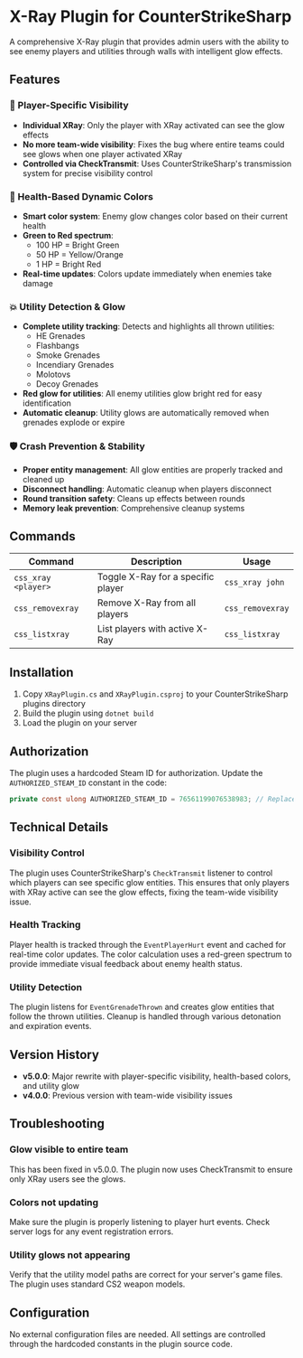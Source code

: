 # X-Ray Plugin for CounterStrikeSharp

A comprehensive X-Ray plugin that provides admin users with the ability to see enemy players and utilities through walls with intelligent glow effects.

## Features

### 🎯 Player-Specific Visibility
- **Individual XRay**: Only the player with XRay activated can see the glow effects
- **No more team-wide visibility**: Fixes the bug where entire teams could see glows when one player activated XRay
- **Controlled via CheckTransmit**: Uses CounterStrikeSharp's transmission system for precise visibility control

### 🌈 Health-Based Dynamic Colors
- **Smart color system**: Enemy glow changes color based on their current health
- **Green to Red spectrum**: 
  - 100 HP = Bright Green
  - 50 HP = Yellow/Orange  
  - 1 HP = Bright Red
- **Real-time updates**: Colors update immediately when enemies take damage

### 💥 Utility Detection & Glow
- **Complete utility tracking**: Detects and highlights all thrown utilities:
  - HE Grenades
  - Flashbangs
  - Smoke Grenades
  - Incendiary Grenades
  - Molotovs
  - Decoy Grenades
- **Red glow for utilities**: All enemy utilities glow bright red for easy identification
- **Automatic cleanup**: Utility glows are automatically removed when grenades explode or expire

### 🛡️ Crash Prevention & Stability
- **Proper entity management**: All glow entities are properly tracked and cleaned up
- **Disconnect handling**: Automatic cleanup when players disconnect
- **Round transition safety**: Cleans up effects between rounds
- **Memory leak prevention**: Comprehensive cleanup systems

## Commands

| Command | Description | Usage |
|---------|-------------|-------|
| `css_xray <player>` | Toggle X-Ray for a specific player | `css_xray john` |
| `css_removexray` | Remove X-Ray from all players | `css_removexray` |
| `css_listxray` | List players with active X-Ray | `css_listxray` |

## Installation

1. Copy `XRayPlugin.cs` and `XRayPlugin.csproj` to your CounterStrikeSharp plugins directory
2. Build the plugin using `dotnet build`
3. Load the plugin on your server

## Authorization

The plugin uses a hardcoded Steam ID for authorization. Update the `AUTHORIZED_STEAM_ID` constant in the code:

```csharp
private const ulong AUTHORIZED_STEAM_ID = 76561199076538983; // Replace with your Steam ID
```

## Technical Details

### Visibility Control
The plugin uses CounterStrikeSharp's `CheckTransmit` listener to control which players can see specific glow entities. This ensures that only players with XRay active can see the glow effects, fixing the team-wide visibility issue.

### Health Tracking
Player health is tracked through the `EventPlayerHurt` event and cached for real-time color updates. The color calculation uses a red-green spectrum to provide immediate visual feedback about enemy health status.

### Utility Detection
The plugin listens for `EventGrenadeThrown` and creates glow entities that follow the thrown utilities. Cleanup is handled through various detonation and expiration events.

## Version History

- **v5.0.0**: Major rewrite with player-specific visibility, health-based colors, and utility glow
- **v4.0.0**: Previous version with team-wide visibility issues

## Troubleshooting

### Glow visible to entire team
This has been fixed in v5.0.0. The plugin now uses CheckTransmit to ensure only XRay users see the glows.

### Colors not updating
Make sure the plugin is properly listening to player hurt events. Check server logs for any event registration errors.

### Utility glows not appearing
Verify that the utility model paths are correct for your server's game files. The plugin uses standard CS2 weapon models.

## Configuration

No external configuration files are needed. All settings are controlled through the hardcoded constants in the plugin source code.